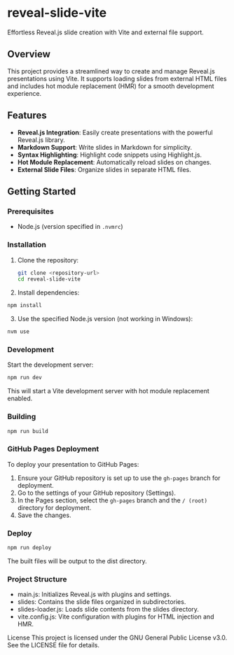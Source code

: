 # reveal-slide-vite

Effortless Reveal.js slide creation with Vite and external file support.

## Overview

This project provides a streamlined way to create and manage Reveal.js presentations using Vite. It supports loading slides from external HTML files and includes hot module replacement (HMR) for a smooth development experience.

## Features

- **Reveal.js Integration**: Easily create presentations with the powerful Reveal.js library.
- **Markdown Support**: Write slides in Markdown for simplicity.
- **Syntax Highlighting**: Highlight code snippets using Highlight.js.
- **Hot Module Replacement**: Automatically reload slides on changes.
- **External Slide Files**: Organize slides in separate HTML files.

## Getting Started

### Prerequisites

- Node.js (version specified in `.nvmrc`)

### Installation

1. Clone the repository:
   ```sh
   git clone <repository-url>
   cd reveal-slide-vite
   ```
2. Install dependencies:
  ```sh
  npm install
  ```
3. Use the specified Node.js version (not working in Windows):
  ```sh
  nvm use
  ```

### Development

Start the development server:
```sh
npm run dev
```

This will start a Vite development server with hot module replacement enabled.

### Building

```sh
npm run build
```

### GitHub Pages Deployment

To deploy your presentation to GitHub Pages:

1. Ensure your GitHub repository is set up to use the ```gh-pages``` branch for deployment.
2. Go to the settings of your GitHub repository (Settings).
3. In the Pages section, select the ```gh-pages``` branch and the ```/ (root)``` directory for deployment.
4. Save the changes.

### Deploy

```sh
npm run deploy
```

The built files will be output to the dist directory.

### Project Structure
- main.js: Initializes Reveal.js with plugins and settings.
- slides: Contains the slide files organized in subdirectories.
- slides-loader.js: Loads slide contents from the slides directory.
- vite.config.js: Vite configuration with plugins for HTML injection and HMR.

License
This project is licensed under the GNU General Public License v3.0. See the LICENSE file for details.
